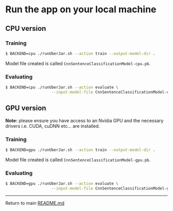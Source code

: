 # Run the app on your local machine

## CPU version

### Training

```bash
$ BACKEND=cpu ./runUberJar.sh --action train --output-model-dir .
```

Model file created is called `CnnSentenceClassificationModel-cpu.pb`.

### Evaluating

```bash
$ BACKEND=cpu ./runUberJar.sh --action evaluate \
                    --input-model-file CnnSentenceClassificationModel-cpu.pb
```

## GPU version

**Note:** please ensure you have access to an Nvidia GPU and the necessary drivers i.e. CUDA, cuDNN etc... are installed.

### Training

```bash
$ BACKEND=gpu ./runUberJar.sh --action train --output-model-dir .
```

Model file created is called `CnnSentenceClassificationModel-gpu.pb`.

### Evaluating

```bash
$ BACKEND=gpu ./runUberJar.sh --action evaluate \
                    --input-model-file CnnSentenceClassificationModel-gpu.pb
```

---

Return to main [README.md](../README.md)